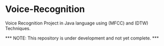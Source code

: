 # Voice-Recognition
Voice Recognition Project in Java language using (MFCC) and (DTW) Techniques.

*** NOTE: This repository is under development and not yet complete. ***